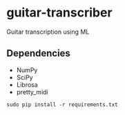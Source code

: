 # guitar-transcriber

Guitar transcription using ML

## Dependencies

* NumPy
* SciPy
* Librosa
* pretty_midi

```
sudo pip install -r requirements.txt
```

